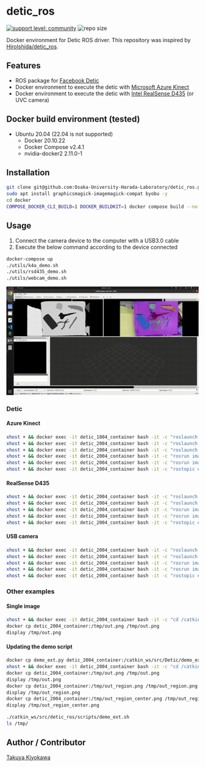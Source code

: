 # detic_ros

[![support level: community](https://img.shields.io/badge/support%20level-community-lightgray.svg)](https://rosindustrial.org/news/2016/10/7/better-supporting-a-growing-ros-industrial-software-platform)
![repo size](https://img.shields.io/github/repo-size/Osaka-University-Harada-Laboratory/detic_ros)

Docker environment for Detic ROS driver. This repository was inspired by [HiroIshida/detic_ros](https://github.com/HiroIshida/detic_ros).

## Features

- ROS package for [Facebook Detic](https://github.com/facebookresearch/Detic)  
- Docker environment to execute the detic with [Microsoft Azure Kinect](https://azure.microsoft.com/en-us/products/kinect-dk/#overview)  
- Docker environment to execute the detic with [Intel RealSense D435](https://www.intel.com/content/www/us/en/products/sku/128255/intel-realsense-depth-camera-d435/specifications.html) (or UVC camera)  

## Docker build environment (tested)

- Ubuntu 20.04 (22.04 is not supported)
  - Docker 20.10.22
  - Docker Compose v2.4.1
  - nvidia-docker2 2.11.0-1

## Installation
```bash
git clone git@github.com:Osaka-University-Harada-Laboratory/detic_ros.git --recursive --depth 1
sudo apt install graphicsmagick-imagemagick-compat byobu -y
cd docker
COMPOSE_DOCKER_CLI_BUILD=1 DOCKER_BUILDKIT=1 docker compose build --no-cache --parallel 
```

## Usage

1. Connect the camera device to the computer with a USB3.0 cable
2. Execute the below command according to the device connected
```bash
docker-compose up
./utils/k4a_demo.sh
./utils/rsd435_demo.sh
./utils/webcam_demo.sh
```
<img src=image/demo.gif width=720>  

### Detic

#### Azure Kinect
```bash
xhost + && docker exec -it detic_1804_container bash -it -c "roslaunch detic_ros k4a_bringup.launch"
xhost + && docker exec -it detic_2004_container bash -it -c "roslaunch detic_ros resize.launch"
xhost + && docker exec -it detic_2004_container bash -it -c "roslaunch detic_ros sample.launch out_debug_img:=true out_debug_segimg:=false compressed:=false device:=auto input_image:=/resized_image_color"
xhost + && docker exec -it detic_2004_container bash -it -c "rosrun image_view image_view image:=/docker/detic_segmentor/debug_image"
xhost + && docker exec -it detic_2004_container bash -it -c "rosrun image_view image_view image:=/docker/detic_segmentor/debug_segmentation_image _do_dynamic_scaling:=true"
xhost + && docker exec -it detic_2004_container bash -it -c "rostopic echo /docker/detic_segmentor/segmentation_info/detected_classes"
```

#### RealSense D435
```bash
xhost + && docker exec -it detic_2004_container bash -it -c "roslaunch detic_ros rsd435_bringup.launch" 
xhost + && docker exec -it detic_2004_container bash -it -c "roslaunch detic_ros sample.launch out_debug_img:=true out_debug_segimg:=false compressed:=false device:=auto input_image:=/camera/color/image_raw"
xhost + && docker exec -it detic_2004_container bash -it -c "rosrun image_view image_view image:=/docker/detic_segmentor/debug_image"
xhost + && docker exec -it detic_2004_container bash -it -c "rosrun image_view image_view image:=/docker/detic_segmentor/debug_segmentation_image _do_dynamic_scaling:=true"
xhost + && docker exec -it detic_2004_container bash -it -c "rostopic echo /docker/detic_segmentor/segmentation_info/detected_classes"
```

#### USB camera
```bash
xhost + && docker exec -it detic_2004_container bash -it -c "roslaunch detic_ros usbcam_bringup.launch" 
xhost + && docker exec -it detic_2004_container bash -it -c "roslaunch detic_ros sample.launch out_debug_img:=true out_debug_segimg:=false compressed:=false device:=auto input_image:=/usb_cam/image_raw"
xhost + && docker exec -it detic_2004_container bash -it -c "rosrun image_view image_view image:=/docker/detic_segmentor/debug_image"
xhost + && docker exec -it detic_2004_container bash -it -c "rosrun image_view image_view image:=/docker/detic_segmentor/debug_segmentation_image _do_dynamic_scaling:=true"
xhost + && docker exec -it detic_2004_container bash -it -c "rostopic echo /docker/detic_segmentor/segmentation_info/detected_classes"
```

### Other examples
#### Single image 
```bash
xhost + && docker exec -it detic_2004_container bash -it -c "cd /catkin_ws/src/Detic && python3 demo.py --config-file configs/Detic_LCOCOI21k_CLIP_SwinB_896b32_4x_ft4x_max-size.yaml --input ../detic_ros/data/(image_name).png --output /tmp/out.png --opts MODEL.WEIGHTS models/Detic_LCOCOI21k_CLIP_SwinB_896b32_4x_ft4x_max-size.pth"
docker cp detic_2004_container:/tmp/out.png /tmp/out.png
display /tmp/out.png
```

#### Updating the demo script
```bash
docker cp demo_ext.py detic_2004_container:/catkin_ws/src/Detic/demo_ext.py
xhost + && docker exec -it detic_2004_container bash -it -c "cd /catkin_ws/src/Detic && python3 demo_ext.py --config-file configs/Detic_LCOCOI21k_CLIP_SwinB_896b32_4x_ft4x_max-size.yaml --input ../detic_ros/data/(image_name).png --output /tmp/out.png --opts MODEL.WEIGHTS models/Detic_LCOCOI21k_CLIP_SwinB_896b32_4x_ft4x_max-size.pth"
docker cp detic_2004_container:/tmp/out.png /tmp/out.png
display /tmp/out.png
docker cp detic_2004_container:/tmp/out_region.png /tmp/out_region.png
display /tmp/out_region.png
docker cp detic_2004_container:/tmp/out_region_center.png /tmp/out_region_center.png
display /tmp/out_region_center.png
```

```bash
./catkin_ws/src/detic_ros/scripts/demo_ext.sh
ls /tmp/
```

## Author / Contributor

[Takuya Kiyokawa](https://takuya-ki.github.io/)
